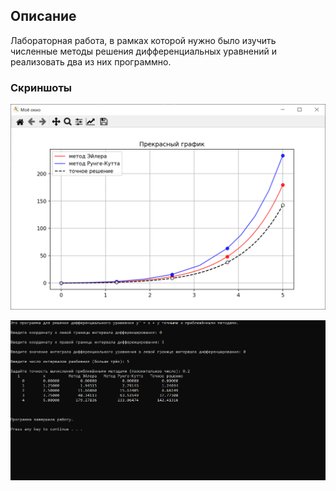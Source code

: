## Описание

Лабораторная работа, в рамках которой нужно было изучить численные методы решения дифференциальных уравнений и реализовать два из них программно.

### Скриншоты

![Image not found](/second_course/computational_mathematics/lab6/screenshots/img1.png)

![Image not found](/second_course/computational_mathematics/lab6/screenshots/img2.png)